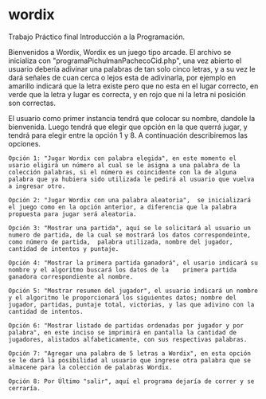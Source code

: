 # wordix
Trabajo Práctico final Introducción a la Programación.

Bienvenidos a Wordix, Wordix es un juego tipo arcade. El archivo se inicializa con "programaPichulmanPachecoCid.php", una vez abierto el usuario debería adivinar una palabras de tan solo cinco letras, y a su vez le dará señales de cuan cerca o lejos esta de adivinarla, por ejemplo en amarillo indicará que la letra existe pero que no esta en el lugar correcto, en verde que la letra y lugar es correcta, y en rojo que ni la letra ni posición son correctas.

El usuario como primer instancia tendrá que colocar su nombre, dandole la bienvenida. Luego tendrá que elegir que opción en la que querrá jugar, y tendrá para elegir entre la opción 1 y 8. A continuación describiremos las opciones.

    Opción 1: "Jugar Wordix con palabra elegida", en este momento el usario eligirá un número al cual se le asigna a una palabra de la colección palabras, si el número es coincidente con la de alguna palabra que ya hubiera sido utilizada le pedirá al usuario que vuelva a ingresar otro. 

    Opción 2: "Jugar Wordix con una palabra aleatoria",  se inicializará el juego como en la opción anterior, a diferencia que la palabra propuesta para jugar será aleatoria. 

    Opción 3: "Mostrar una partida", aquí se le solicitará al usuario un numero de partida, de la cual se mostrará los datos correspondeinte, como número de partida,  palabra utilizada, nombre del jugador, cantidad de intentos y puntaje. 

    Opción 4: "Mostrar la primera partida ganadorá", el usario indicará su nombre y el algoritmo buscará los datos de la    primera partida ganadora correspondiente al nombre. 

    Opción 5: "Mostrar resumen del jugador", el usuario indicará un nombre y el algoritmo le proporcionará los siguientes datos; nombre del jugador, partidas, puntaje total, victorias, y las que adivino con la cantidad de intentos.   

    Opción 6: "Mostrar listado de partidas ordenadas por jugador y por palabra", en este inciso se imprimirá en pantalla la cantidad de jugadores, alistados alfabeticamente, con sus respectivas palabras. 

    Opción 7: "Agregar una palabra de 5 letras a Wordix", en esta opción se le dará la posibilidad al usuario que ingrese otra palabra que se almacene para la colección de palabras Wordix.

    Opción 8: Por Último "salir", aquí el programa dejaría de correr y se cerraría. 